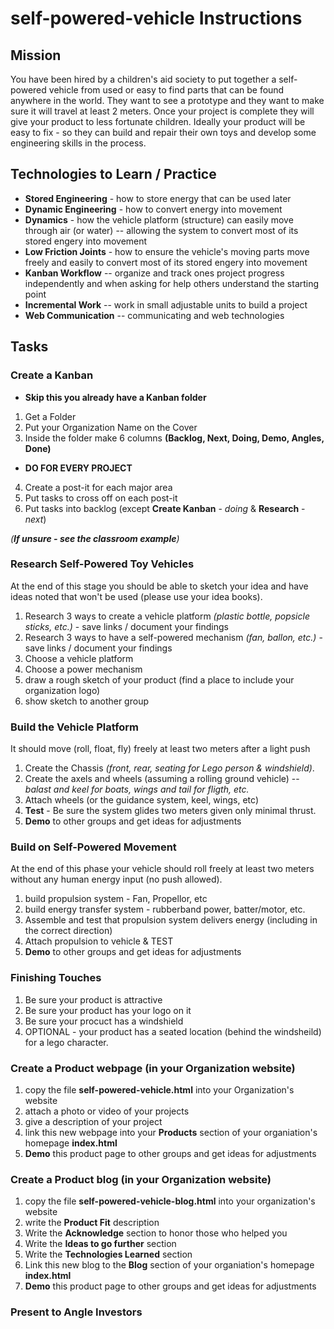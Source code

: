 # self-powered-vehicle Instructions

## Mission
You have been hired by a children's aid society to put together a self-powered vehicle from used or easy to find parts that can be found anywhere in the world. They want to see a prototype and they want to make sure it will travel at least 2 meters. Once your project is complete they will give your product to less fortunate children.  Ideally your product will be easy to fix - so they can build and repair their own toys and develop some engineering skills in the process.

## Technologies to Learn / Practice
* **Stored Engineering** - how to store energy that can be used later
* **Dynamic Engineering** - how to convert energy into movement
* **Dynamics** - how the vehicle platform (structure) can easily move through air (or water) -- allowing the system to convert most of its stored engery into movement
* **Low Friction Joints** - how to ensure the vehicle's moving parts move freely and easily to convert most of its stored engery into movement
* **Kanban Workflow** -- organize and track ones project progress independently and when asking for help others understand the starting point
* **Incremental Work** -- work in small adjustable units to build a project
* **Web Communication** -- communicating and web technologies

## Tasks

### Create a Kanban
* **Skip this you already have a Kanban folder**
 1. Get a Folder
 2. Put your Organization Name on the Cover
 3. Inside the folder make 6 columns **(Backlog, Next, Doing, Demo, Angles, Done)**
  
* **DO FOR EVERY PROJECT**
 4. Create a post-it for each major area
 5. Put tasks to cross off on each post-it
 6. Put tasks into backlog (except **Create Kanban** - *doing* & **Research** - *next*)

*(**If unsure - see the classroom example**)*

### Research Self-Powered Toy Vehicles
At the end of this stage you should be able to sketch your idea and have ideas noted that won't be used (please use your idea books).

1. Research 3 ways to create a vehicle platform *(plastic bottle, popsicle sticks, etc.)* - save links / document your findings
2. Research 3 ways to have a self-powered mechanism *(fan, ballon, etc.)* - save links / document your findings
3. Choose a vehicle platform
4. Choose a power mechanism
5. draw a rough sketch of your product (find a place to include your organization logo)
6. show sketch to another group

### Build the Vehicle Platform
It should move (roll, float, fly) freely at least two meters after a light push

1. Create the Chassis *(front, rear, seating for Lego person & windshield)*.
2. Create the axels and wheels (assuming a rolling ground vehicle) -- *balast and keel for boats, wings and tail for fligth, etc.*
3. Attach wheels (or the guidance system, keel, wings, etc)
4. **Test** - Be sure the system glides two meters given only minimal thrust.
5. **Demo** to other groups and get ideas for adjustments

### Build on Self-Powered Movement
At the end of this phase your vehicle should roll freely at least two meters without any human energy input (no push allowed).

1. build propulsion system - Fan, Propellor, etc
2. build energy transfer system - rubberband power, batter/motor, etc.
3. Assemble and test that propulsion system delivers energy (including in the correct direction)
4. Attach propulsion to vehicle & TEST
5. **Demo** to other groups and get ideas for adjustments

### Finishing Touches
1. Be sure your product is attractive
2. Be sure your product has your logo on it
3. Be sure your procuct has a windshield
4. OPTIONAL - your product has a seated location (behind the windsheild) for a lego character.

### Create a Product webpage (in your Organization website)
1. copy the file **self-powered-vehicle.html** into your Organization's website
2. attach a photo or video of your projects
3. give a description of your project
4. link this new webpage into your **Products** section of your organiation's homepage **index.html**
5. **Demo** this product page to other groups and get ideas for adjustments

### Create a Product blog (in your Organization website)
1. copy the file **self-powered-vehicle-blog.html** into your organization's website
2. write the **Product Fit** description
3. Write the **Acknowledge** section to honor those who helped you
4. Write the **Ideas to go further** section
5. Write the **Technologies Learned** section
6. Link this new blog to the **Blog** section of your organiation's homepage **index.html**
7. **Demo** this product page to other groups and get ideas for adjustments

### Present to Angle Investors
